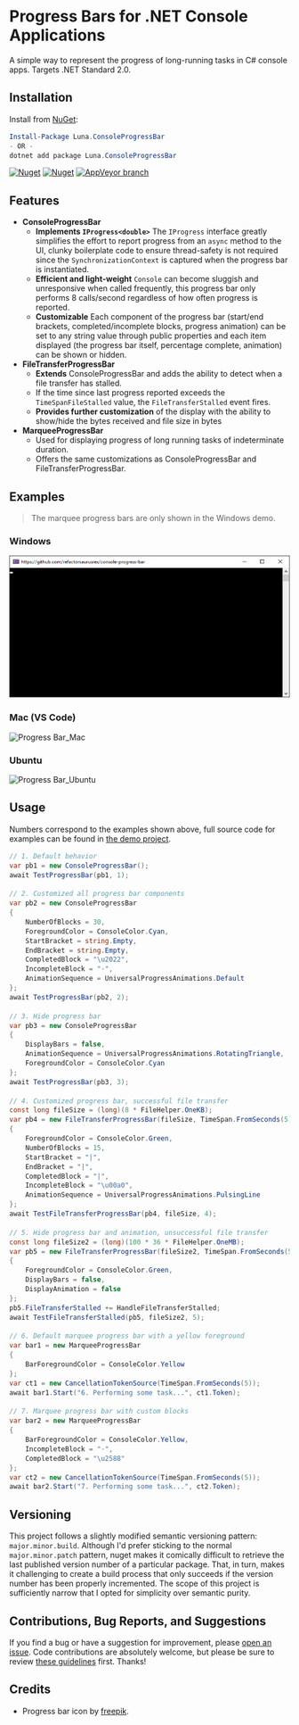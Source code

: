 # Progress Bars for .NET Console Applications

A simple way to represent the progress of long-running tasks in C# console apps. Targets .NET Standard 2.0.

## Installation

Install from [NuGet](https://www.nuget.org/packages/Luna.ConsoleProgressBar/):

```powershell
Install-Package Luna.ConsoleProgressBar
- OR - 
dotnet add package Luna.ConsoleProgressBar
```

[![Nuget](https://img.shields.io/nuget/dt/Luna.ConsoleProgressBar?color=brightgreen&logo=nuget&style=for-the-badge)](https://www.nuget.org/packages/Luna.ConsoleProgressBar/)  [![Nuget](https://img.shields.io/nuget/v/Luna.ConsoleProgressBar?label=version&logo=nuget&style=for-the-badge)](https://www.nuget.org/packages/Luna.ConsoleProgressBar/)  [![AppVeyor branch](https://img.shields.io/appveyor/build/refactorsaurusrex/console-progress-bar/master?logo=appveyor&style=for-the-badge)](https://www.nuget.org/packages/Luna.ConsoleProgressBar/)

## Features
* **ConsoleProgressBar**
  * **Implements `IProgress<double>`** The `IProgress` interface greatly simplifies the effort to report progress from an `async` method to the UI, clunky boilerplate code to ensure thread-safety is not required since the `SynchronizationContext` is captured when the progress bar is instantiated.
  * **Efficient and light-weight** `Console` can become sluggish and unresponsive when called frequently, this progress bar only performs 8 calls/second regardless of how often progress is reported.
  * **Customizable** Each component of the progress bar (start/end brackets, completed/incomplete blocks, progress animation) can be set to any string value through public properties and each item displayed (the progress bar itself, percentage complete, animation) can be shown or hidden.
* **FileTransferProgressBar**
  * **Extends** ConsoleProgressBar and adds the ability to detect when a file transfer has stalled.
  * If the time since last progress reported exceeds the `TimeSpanFileStalled` value, the `FileTransferStalled` event fires.
  * **Provides further customization** of the display with the ability to show/hide the bytes received and file size in bytes
* **MarqueeProgressBar**
  * Used for displaying progress of long running tasks of indeterminate duration. 
  * Offers the same customizations as ConsoleProgressBar and FileTransferProgressBar.
## Examples

> The marquee progress bars are only shown in the Windows demo.

### Windows

![Progress Bar_Win](https://raw.githubusercontent.com/refactorsaurusrex/console-progress-bar/master/images/demo.gif)


### Mac (VS Code)

![Progress Bar_Mac](https://s3-us-west-1.amazonaws.com/alunapublic/console_progress_bar/ProgressBar_Mac.gif)
### Ubuntu

![Progress Bar_Ubuntu](https://s3-us-west-1.amazonaws.com/alunapublic/console_progress_bar/ProgressBar_Ubuntu.gif)

## Usage
Numbers correspond to the examples shown above, full source code for examples can be found in [the demo project](https://github.com/refactorsaurusrex/console-progress-bar/blob/master/src/Luna.ConsoleProgressBar.Demo/Program.cs).
```csharp
// 1. Default behavior
var pb1 = new ConsoleProgressBar();
await TestProgressBar(pb1, 1);

// 2. Customized all progress bar components
var pb2 = new ConsoleProgressBar
{
    NumberOfBlocks = 30,
    ForegroundColor = ConsoleColor.Cyan,
    StartBracket = string.Empty,
    EndBracket = string.Empty,
    CompletedBlock = "\u2022",
    IncompleteBlock = "·",
    AnimationSequence = UniversalProgressAnimations.Default
};
await TestProgressBar(pb2, 2);

// 3. Hide progress bar
var pb3 = new ConsoleProgressBar
{
    DisplayBars = false,
    AnimationSequence = UniversalProgressAnimations.RotatingTriangle,
    ForegroundColor = ConsoleColor.Cyan
};
await TestProgressBar(pb3, 3);

// 4. Customized progress bar, successful file transfer
const long fileSize = (long)(8 * FileHelper.OneKB);
var pb4 = new FileTransferProgressBar(fileSize, TimeSpan.FromSeconds(5))
{
    ForegroundColor = ConsoleColor.Green,
    NumberOfBlocks = 15,
    StartBracket = "|",
    EndBracket = "|",
    CompletedBlock = "|",
    IncompleteBlock = "\u00a0",
    AnimationSequence = UniversalProgressAnimations.PulsingLine
};
await TestFileTransferProgressBar(pb4, fileSize, 4);

// 5. Hide progress bar and animation, unsuccessful file transfer
const long fileSize2 = (long)(100 * 36 * FileHelper.OneMB);
var pb5 = new FileTransferProgressBar(fileSize2, TimeSpan.FromSeconds(5))
{
    ForegroundColor = ConsoleColor.Green,
    DisplayBars = false,
    DisplayAnimation = false
};
pb5.FileTransferStalled += HandleFileTransferStalled;
await TestFileTransferStalled(pb5, fileSize2, 5);

// 6. Default marquee progress bar with a yellow foreground
var bar1 = new MarqueeProgressBar
{
    BarForegroundColor = ConsoleColor.Yellow
};
var ct1 = new CancellationTokenSource(TimeSpan.FromSeconds(5));
await bar1.Start("6. Performing some task...", ct1.Token);

// 7. Marquee progress bar with custom blocks
var bar2 = new MarqueeProgressBar
{
    BarForegroundColor = ConsoleColor.Yellow,
    IncompleteBlock = "·",
    CompletedBlock = "\u2588"
};
var ct2 = new CancellationTokenSource(TimeSpan.FromSeconds(5));
await bar2.Start("7. Performing some task...", ct2.Token);
```

## Versioning

This project follows a slightly modified semantic versioning pattern: `major.minor.build`. Although I'd prefer sticking to the normal `major.minor.patch` pattern, nuget makes it comically difficult to retrieve the last published version number of a particular package. That, in turn, makes it challenging to create a build process that only succeeds if the version number has been properly incremented. The scope of this project is sufficiently narrow that I opted for simplicity over semantic purity. 

## Contributions, Bug Reports, and Suggestions

If you find a bug or have a suggestion for improvement, please [open an issue](https://github.com/refactorsaurusrex/console-progress-bar/issues). Code contributions are absolutely welcome, but please be sure to review [these guidelines](https://github.com/refactorsaurusrex/console-progress-bar/blob/master/CONTRIBUTING.MD) first. Thanks!

## Credits

- Progress bar icon by [freepik](https://www.flaticon.com/authors/freepik).

